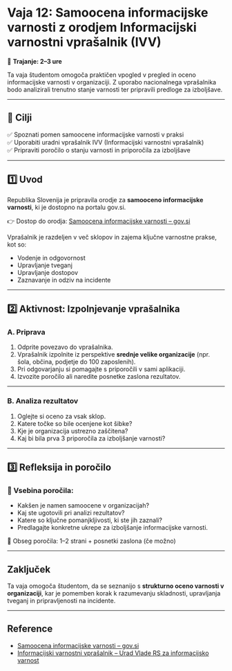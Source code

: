 # Vaja 12: Samoocena informacijske varnosti z orodjem Informacijski varnostni vprašalnik (IVV)

📅 **Trajanje: 2–3 ure**

Ta vaja študentom omogoča praktičen vpogled v pregled in oceno informacijske varnosti v organizaciji. Z uporabo nacionalnega vprašalnika bodo analizirali trenutno stanje varnosti ter pripravili predloge za izboljšave.

---

## 🧪 Cilji

✅ Spoznati pomen samoocene informacijske varnosti v praksi  
✅ Uporabiti uradni vprašalnik IVV (Informacijski varnostni vprašalnik)  
✅ Pripraviti poročilo o stanju varnosti in priporočila za izboljšave

---

## 1️⃣ Uvod

Republika Slovenija je pripravila orodje za **samooceno informacijske varnosti**, ki je dostopno na portalu gov.si.

👉 Dostop do orodja: [Samoocena informacijske varnosti – gov.si](https://www.gov.si/novice/2023-12-21-samoocena-informacijska-varnost/)

Vprašalnik je razdeljen v več sklopov in zajema ključne varnostne prakse, kot so:
- Vodenje in odgovornost
- Upravljanje tveganj
- Upravljanje dostopov
- Zaznavanje in odziv na incidente

---

## 2️⃣ Aktivnost: Izpolnjevanje vprašalnika

### A. Priprava

1. Odprite povezavo do vprašalnika.  
2. Vprašalnik izpolnite iz perspektive **srednje velike organizacije** (npr. šola, občina, podjetje do 100 zaposlenih).  
3. Pri odgovarjanju si pomagajte s priporočili v sami aplikaciji.  
4. Izvozite poročilo ali naredite posnetke zaslona rezultatov.

---

### B. Analiza rezultatov

1. Oglejte si oceno za vsak sklop.  
2. Katere točke so bile ocenjene kot šibke?  
3. Kje je organizacija ustrezno zaščitena?  
4. Kaj bi bila prva 3 priporočila za izboljšanje varnosti?

---

## 3️⃣ Refleksija in poročilo

### 📝 Vsebina poročila:

- Kakšen je namen samoocene v organizacijah?
- Kaj ste ugotovili pri analizi rezultatov?
- Katere so ključne pomanjkljivosti, ki ste jih zaznali?
- Predlagajte konkretne ukrepe za izboljšanje informacijske varnosti.

📑 Obseg poročila: 1–2 strani + posnetki zaslona (če možno)

---

## Zaključek

Ta vaja omogoča študentom, da se seznanijo s **strukturno oceno varnosti v organizaciji**, kar je pomemben korak k razumevanju skladnosti, upravljanja tveganj in pripravljenosti na incidente.

---

## Reference

- [Samoocena informacijske varnosti – gov.si](https://www.gov.si/novice/2023-12-21-samoocena-informacijska-varnost/)
- [Informacijski varnostni vprašalnik – Urad Vlade RS za informacijsko varnost](https://www.gov.si/zbirke/storitve/informacijski-vpraslanik-ivv/)